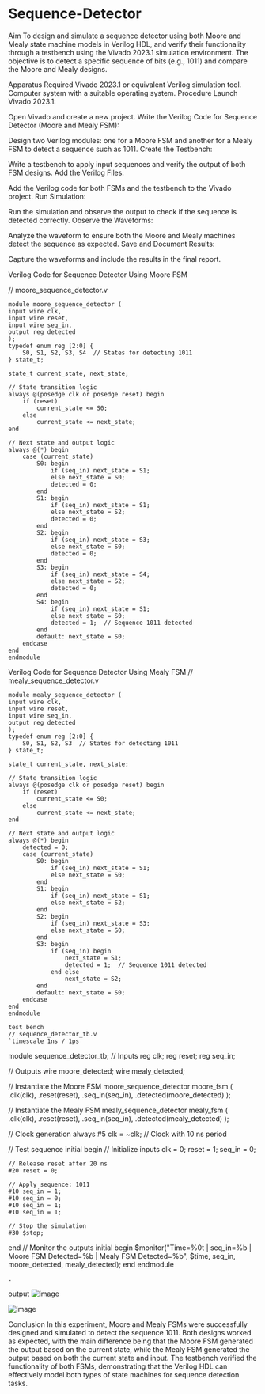# Sequence-Detector
Aim
To design and simulate a sequence detector using both Moore and Mealy state machine models in Verilog HDL, and verify their functionality through a testbench using the Vivado 2023.1 simulation environment. The objective is to detect a specific sequence of bits (e.g., 1011) and compare the Moore and Mealy designs.

Apparatus Required
Vivado 2023.1 or equivalent Verilog simulation tool.
Computer system with a suitable operating system.
Procedure
Launch Vivado 2023.1:

Open Vivado and create a new project.
Write the Verilog Code for Sequence Detector (Moore and Mealy FSM):

Design two Verilog modules: one for a Moore FSM and another for a Mealy FSM to detect a sequence such as 1011.
Create the Testbench:

Write a testbench to apply input sequences and verify the output of both FSM designs.
Add the Verilog Files:

Add the Verilog code for both FSMs and the testbench to the Vivado project.
Run Simulation:

Run the simulation and observe the output to check if the sequence is detected correctly.
Observe the Waveforms:

Analyze the waveform to ensure both the Moore and Mealy machines detect the sequence as expected.
Save and Document Results:

Capture the waveforms and include the results in the final report.

Verilog Code for Sequence Detector Using Moore FSM

// moore_sequence_detector.v
```
module moore_sequence_detector (
input wire clk,
input wire reset,
input wire seq_in,
output reg detected
);
typedef enum reg [2:0] {
    S0, S1, S2, S3, S4  // States for detecting 1011
} state_t;

state_t current_state, next_state;

// State transition logic
always @(posedge clk or posedge reset) begin
    if (reset)
        current_state <= S0;
    else
        current_state <= next_state;
end

// Next state and output logic
always @(*) begin
    case (current_state)
        S0: begin
            if (seq_in) next_state = S1;
            else next_state = S0;
            detected = 0;
        end
        S1: begin
            if (seq_in) next_state = S1;
            else next_state = S2;
            detected = 0;
        end
        S2: begin
            if (seq_in) next_state = S3;
            else next_state = S0;
            detected = 0;
        end
        S3: begin
            if (seq_in) next_state = S4;
            else next_state = S2;
            detected = 0;
        end
        S4: begin
            if (seq_in) next_state = S1;
            else next_state = S0;
            detected = 1;  // Sequence 1011 detected
        end
        default: next_state = S0;
    endcase
end
endmodule
```
            
Verilog Code for Sequence Detector Using Mealy FSM
// mealy_sequence_detector.v
```
module mealy_sequence_detector (
input wire clk,
input wire reset,
input wire seq_in,
output reg detected
);
typedef enum reg [2:0] {
    S0, S1, S2, S3  // States for detecting 1011
} state_t;

state_t current_state, next_state;

// State transition logic
always @(posedge clk or posedge reset) begin
    if (reset)
        current_state <= S0;
    else
        current_state <= next_state;
end

// Next state and output logic
always @(*) begin
    detected = 0;
    case (current_state)
        S0: begin
            if (seq_in) next_state = S1;
            else next_state = S0;
        end
        S1: begin
            if (seq_in) next_state = S1;
            else next_state = S2;
        end
        S2: begin
            if (seq_in) next_state = S3;
            else next_state = S0;
        end
        S3: begin
            if (seq_in) begin
                next_state = S1;
                detected = 1;  // Sequence 1011 detected
            end else
                next_state = S2;
        end
        default: next_state = S0;
    endcase
end
endmodule

test bench
// sequence_detector_tb.v
`timescale 1ns / 1ps
```
module sequence_detector_tb;
// Inputs
reg clk;
reg reset;
reg seq_in;

// Outputs
wire moore_detected;
wire mealy_detected;

// Instantiate the Moore FSM
moore_sequence_detector moore_fsm (
    .clk(clk),
    .reset(reset),
    .seq_in(seq_in),
    .detected(moore_detected)
);

// Instantiate the Mealy FSM
mealy_sequence_detector mealy_fsm (
    .clk(clk),
    .reset(reset),
    .seq_in(seq_in),
    .detected(mealy_detected)
);

// Clock generation
always #5 clk = ~clk;  // Clock with 10 ns period

// Test sequence
initial begin
    // Initialize inputs
    clk = 0;
    reset = 1;
    seq_in = 0;

    // Release reset after 20 ns
    #20 reset = 0;

    // Apply sequence: 1011
    #10 seq_in = 1;
    #10 seq_in = 0;
    #10 seq_in = 1;
    #10 seq_in = 1;

    // Stop the simulation
    #30 $stop;
end
// Monitor the outputs
initial begin
    $monitor("Time=%0t | seq_in=%b | Moore FSM Detected=%b | Mealy FSM Detected=%b",
             $time, seq_in, moore_detected, mealy_detected);
end
endmodule

        

    .



output
![image](https://github.com/user-attachments/assets/8bb0863a-ce3f-41fd-8731-6a3e1b40d1be)

![image](https://github.com/user-attachments/assets/b23df068-e1fd-4ec5-b087-1c27d52f0027)



Conclusion
In this experiment, Moore and Mealy FSMs were successfully designed and simulated to detect the sequence 1011. Both designs worked as expected, with the main difference being that the Moore FSM generated the output based on the current state, while the Mealy FSM generated the output based on both the current state and input. The testbench verified the functionality of both FSMs, demonstrating that the Verilog HDL can effectively model both types of state machines for sequence detection tasks.
